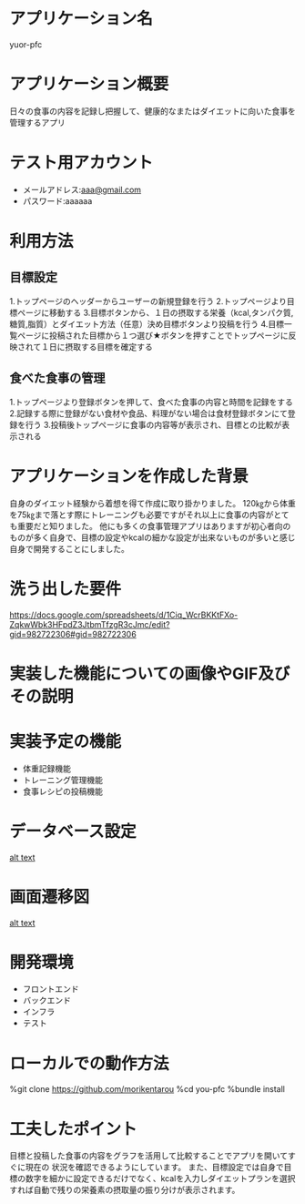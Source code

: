 # アプリケーション名

yuor-pfc

# アプリケーション概要

日々の食事の内容を記録し把握して、健康的なまたはダイエットに向いた食事を管理するアプリ

# テスト用アカウント

- メールアドレス:aaa@gmail.com
- パスワード:aaaaaa

# 利用方法

## 目標設定

1.トップページのヘッダーからユーザーの新規登録を行う
2.トップページより目標ページに移動する
3.目標ボタンから、１日の摂取する栄養（kcal,タンパク質,糖質,脂質）とダイエット方法（任意）決め目標ボタンより投稿を行う
4.目標一覧ページに投稿された目標から１つ選び★ボタンを押すことでトップページに反映されて１日に摂取する目標を確定する

## 食べた食事の管理

1.トップページより登録ボタンを押して、食べた食事の内容と時間を記録をする
2.記録する際に登録がない食材や食品、料理がない場合は食材登録ボタンにて登録を行う
3.投稿後トップページに食事の内容等が表示され、目標との比較が表示される

# アプリケーションを作成した背景

自身のダイエット経験から着想を得て作成に取り掛かりました。
120㎏から体重を75㎏まで落とす際にトレーニングも必要ですがそれ以上に食事の内容がとても重要だと知りました。
他にも多くの食事管理アプリはありますが初心者向のものが多く自身で、目標の設定やkcalの細かな設定が出来ないものが多いと感じ自身で開発することにしました。

# 洗う出した要件
https://docs.google.com/spreadsheets/d/1Ciq_WcrBKKtFXo-ZqkwWbk3HFpdZ3JtbmTfzgR3cJmc/edit?gid=982722306#gid=982722306

# 実装した機能についての画像やGIF及びその説明

# 実装予定の機能

- 体重記録機能
- トレーニング管理機能
- 食事レシピの投稿機能

# データベース設定

[alt text](your-pfc.dio)

# 画面遷移図

[alt text](画面遷移図.dio)

# 開発環境
- フロントエンド
- バックエンド
- インフラ
- テスト

# ローカルでの動作方法

%git clone https://github.com/morikentarou
%cd you-pfc
%bundle install

# 工夫したポイント

目標と投稿した食事の内容をグラフを活用して比較することでアプリを開いてすぐに現在の
状況を確認できるようにしています。
また、目標設定では自身で目標の数字を細かに設定できるだけでなく、kcalを入力しダイエットプランを選択すれば自動で残りの栄養素の摂取量の振り分けが表示されます。



